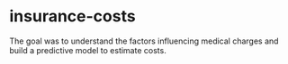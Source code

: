 # insurance-costs
The goal was to understand the factors influencing medical charges and build a predictive model to estimate costs.
